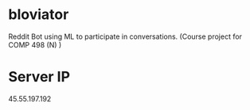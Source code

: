 # bloviator
Reddit Bot using ML to participate in conversations. (Course project for COMP 498 (N) )


# Server IP
45.55.197.192
